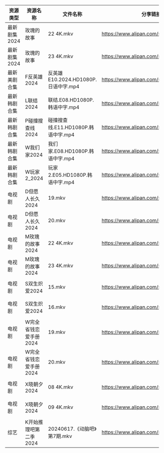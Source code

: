 | 资源类型     | 资源名称          | 文件名称                         | 分享链接                                 | 更新时间                |
| -------- | ------------- | ---------------------------- | ------------------------------------ | ------------------- |
| 最新剧集2024 | 玫瑰的故事         | 22 4K.mkv                    | https://www.alipan.com/s/fnFwjLQJnWZ | 2024-06-18 00:09:57 |
| 最新剧集2024 | 玫瑰的故事         | 23 4K.mkv                    | https://www.alipan.com/s/fnFwjLQJnWZ | 2024-06-18 00:09:57 |
| 最新美剧合集   | F反英雄2024      | 反英雄E10.2024.HD1080P.日语中字.mp4 | https://www.alipan.com/s/HAN9MAupm94 | 2024-06-18 10:08:50 |
| 最新韩剧合集   | L联结2024       | 联结.E08.HD1080P.韩语中字.mp4      | https://www.alipan.com/s/4f7g9UiAEUn | 2024-06-18 10:09:01 |
| 最新韩剧合集   | P碰撞搜查线2024    | 碰撞搜查线.E11.HD1080P.韩语中字.mp4   | https://www.alipan.com/s/ExkrRtDoNYC | 2024-06-18 10:06:26 |
| 最新韩剧合集   | W我们家2024      | 我们家.E08.HD1080P.韩语中字.mp4     | https://www.alipan.com/s/keo1YwSJiuD | 2024-06-18 08:09:00 |
| 最新韩剧合集   | W玩家2_2024     | 玩家2.E05.HD1080P.韩语中字.mp4     | https://www.alipan.com/s/BQakqHpWTDX | 2024-06-18 10:09:29 |
| 电视剧      | D但愿人长久2024    | 19.mkv                       | https://www.alipan.com/s/FhuZUhrsRyc | 2024-06-18 00:05:12 |
| 电视剧      | D但愿人长久2024    | 20.mkv                       | https://www.alipan.com/s/FhuZUhrsRyc | 2024-06-18 00:05:11 |
| 电视剧      | M玫瑰的故事2024    | 22 4K.mkv                    | https://www.alipan.com/s/6iviKZ6AX5y | 2024-06-18 00:06:02 |
| 电视剧      | M玫瑰的故事2024    | 23 4K.mkv                    | https://www.alipan.com/s/6iviKZ6AX5y | 2024-06-18 00:06:02 |
| 电视剧      | S双生炽爱2024     | 15.mkv                       | https://www.alipan.com/s/mESkNTumXRE | 2024-06-18 08:42:09 |
| 电视剧      | S双生炽爱2024     | 16.mkv                       | https://www.alipan.com/s/mESkNTumXRE | 2024-06-18 08:42:09 |
| 电视剧      | W完全省钱恋爱手册2024 | 19.mkv                       | https://www.alipan.com/s/6gtSZmCtHmc | 2024-06-18 00:06:45 |
| 电视剧      | W完全省钱恋爱手册2024 | 20.mkv                       | https://www.alipan.com/s/6gtSZmCtHmc | 2024-06-18 00:06:45 |
| 电视剧      | X晓朝夕2024      | 08 4K.mkv                    | https://www.alipan.com/s/xPX4YgDfFos | 2024-06-18 08:42:19 |
| 电视剧      | X晓朝夕2024      | 09 4K.mkv                    | https://www.alipan.com/s/xPX4YgDfFos | 2024-06-18 12:06:53 |
| 综艺       | K开始推理吧第二季2024 | 20240617.《动脑吧》第7期.mkv        | https://www.alipan.com/s/1KidtWGLx2b | 2024-06-18 00:07:29 |
